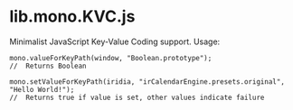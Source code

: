 #	lib.mono.KVC.js

Minimalist JavaScript Key-Value Coding support.  Usage:

	mono.valueForKeyPath(window, "Boolean.prototype");
	//	Returns Boolean
	
	mono.setValueForKeyPath(iridia, "irCalendarEngine.presets.original", "Hello World!");
	//	Returns true if value is set, other values indicate failure




